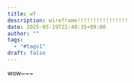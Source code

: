 ```yaml
---
title: wf
description: wireframe!!!!!!!!!!!!!!!!
date: 2025-05-19T22:49:35+09:00
author: ""
tags:
  - "#tags1"
draft: false
---
```

wow\~\~~
